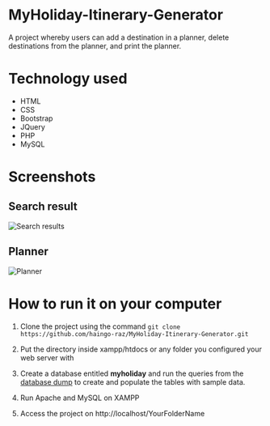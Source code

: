# MyHoliday-Itinerary-Generator
A project whereby users can add a destination in a planner, delete destinations from the planner, and print the planner.

# Technology used 
- HTML
- CSS
- Bootstrap 
- JQuery
- PHP
- MySQL

# Screenshots 
## Search result
![Search results](https://raw.githubusercontent.com/haingo-raz/MyHoliday-Itinerary-Generator/master/assets/search_results.png)

## Planner
![Planner](https://raw.githubusercontent.com/haingo-raz/MyHoliday-Itinerary-Generator/master/assets/sample_planner.png)

# How to run it on your computer
1. Clone the project using the command ```git clone https://github.com/haingo-raz/MyHoliday-Itinerary-Generator.git```

1. Put the directory inside xampp/htdocs or any folder you configured your web server with

1. Create a database entitled **myholiday** and run the queries from the [database dump](https://github.com/haingo-raz/MyHoliday-Itinerary-Generator/tree/master/database%20dump) to create and populate the tables with sample data.

1. Run Apache and MySQL on XAMPP

1. Access the project on http://localhost/YourFolderName


